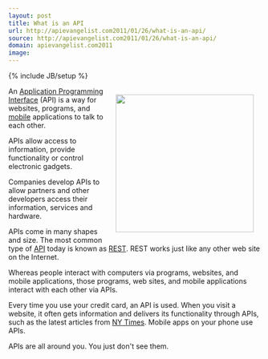 ```yaml
---
layout: post
title: What is an API
url: http://apievangelist.com2011/01/26/what-is-an-api/
source: http://apievangelist.com2011/01/26/what-is-an-api/
domain: apievangelist.com2011
image: 
---
```

{% include JB/setup %}
<img style="padding: 15px;" src="https://s3.amazonaws.com/kinlane-productions/api-evangelist/tag-cloud-api.png" alt="" width="275" align="right" />An <a href="http://www.apievangelist.com/">Application Programming Interface</a> (API) is a way for websites, programs, and <a href="http://www.kinlane.com/category/mobile/">mobile</a> applications to talk to each other.<p></p>
APIs allow access to information, provide functionality or control electronic gadgets.<p></p>
Companies develop APIs to allow partners and other developers access their information, services and hardware.<p></p>
APIs come in many shapes and size.   The most common type of <a href="http://www.apievangelist.com/">API</a> today is known as <a href="http://www.apievangelist.com/definition-rest.php">REST</a>.   REST works just like any other web site on the Internet.<p></p>
Whereas people interact with computers via programs, websites, and mobile applications, those programs, web sites, and mobile applications interact with each other via APIs.<p></p>
Every time you use your credit card, an API is used. When you visit a website, it often gets information and delivers its functionality through APIs, such as the latest articles from <a href="http://www.nytimes.com/" target="_blank">NY Times</a>.  Mobile apps on your phone use APIs.<p></p>
APIs are all around you.  You just don't see them.
